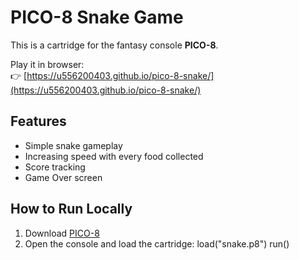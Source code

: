 # PICO-8 Snake Game

This is a cartridge for the fantasy console **PICO-8**.

Play it in browser:  
👉 [https://u556200403.github.io/pico-8-snake/](https://u556200403.github.io/pico-8-snake/)

## Features

- Simple snake gameplay 
- Increasing speed with every food collected  
- Score tracking  
- Game Over screen  

## How to Run Locally

1. Download [PICO-8](https://www.lexaloffle.com/pico-8.php)
2. Open the console and load the cartridge:
   load("snake.p8")
   run()

